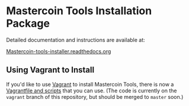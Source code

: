 Mastercoin Tools Installation Package
=====================================

Detailed documentation and instructions are available at:


[Mastercoin-tools-installer.readthedocs.org](http://mastercoin-tools-installer.readthedocs.org/en/latest/pages/intro.html)

Using Vagrant to Install
------------------------

If you'd like to use [Vagrant](http://www.vagrantup.com) to install Mastercoin Tools, there is now a [Vagrantfile and scripts](https://github.com/mastercoin-MSC/install-msc/tree/vagrant) that you can use. (The code is currently on the ```vagrant``` branch of this repository, but should be merged to ```master``` soon.)


